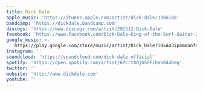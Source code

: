 ```yaml
---
title: Dick Dale
apple_music: 'https://itunes.apple.com/artist/dick-dale/1366148'
bandcamp: 'https://dickdale.bandcamp.com'
discogs: 'https://www.discogs.com/artist/291512-Dick-Dale'
facebook: 'https://www.facebook.com/Dick-Dale-King-of-the-Surf-Guitar-227735573943279'
google_music: >-
   https://play.google.com/store/music/artist/Dick_Dale?id=A43ipnmmanfn5nzcpcgcxd6jbhm
instagram: ''
soundcloud: 'https://soundcloud.com/dick-dale-official'
spotify: 'https://open.spotify.com/artist/6Ycrt8OjGSSFihsb0446eg'
twitter: ''
website: 'http://www.dickdale.com'
youtube: ''
---
```

